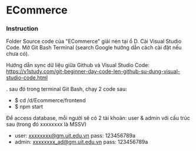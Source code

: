 # ECommerce

### Instruction

Folder Source code của "ECommerce" giải nén tại ổ D. Cài Visual Studio Code. Mở Git Bash Terminal (search Google hướng dẫn cách cài đặt nếu chưa có).

Hướng dẫn sync dữ liệu giữa Github và Visual Studio Code: https://v1study.com/git-beginner-day-code-len-github-su-dung-visual-studio-code.html

. sau đó trong terminal Git Bash, chạy 2 code sau:

- $ cd /d/Ecommerce/frontend
- $ npm start


Để access database, mỗi người sẽ có 2 tài khoản: user & admin với cấu trúc sau (trong đó xxxxxxxx là MSSV)
- user: xxxxxxxx@gm.uit.edu.vn    pass: 123456789a
- admin: xxxxxxxx_ad@gm.uit.edu.vn    pass: 123456789a
